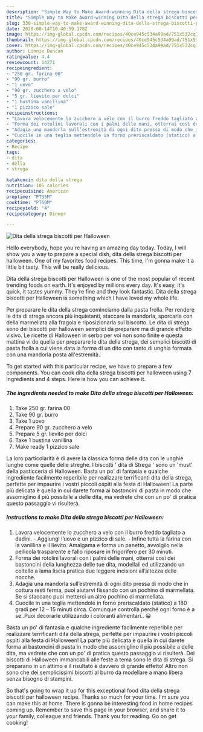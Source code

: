 ```yaml
---
description: "Simple Way to Make Award-winning Dita della strega biscotti per Halloween"
title: "Simple Way to Make Award-winning Dita della strega biscotti per Halloween"
slug: 330-simple-way-to-make-award-winning-dita-della-strega-biscotti-per-halloween
date: 2020-08-14T10:40:59.178Z
image: https://img-global.cpcdn.com/recipes/40ce945c534a99ad/751x532cq70/dita-della-strega-biscotti-per-halloween-recipe-main-photo.jpg
thumbnail: https://img-global.cpcdn.com/recipes/40ce945c534a99ad/751x532cq70/dita-della-strega-biscotti-per-halloween-recipe-main-photo.jpg
cover: https://img-global.cpcdn.com/recipes/40ce945c534a99ad/751x532cq70/dita-della-strega-biscotti-per-halloween-recipe-main-photo.jpg
author: Linnie Duncan
ratingvalue: 4.4
reviewcount: 14271
recipeingredient:
- "250 gr. farina 00"
- "90 gr. burro"
- "1 uovo"
- "90 gr. zucchero a velo"
- "5 gr. lievito per dolci"
- "1 bustina vanillina"
- "1 pizzico sale"
recipeinstructions:
- "Lavora velocemente lo zucchero a velo con il burro freddo tagliato a dadini. AggiungI l’uovo e un pizzico di sale. Infine tutta la farina con la vanillina e il lievito. Amalgama e forma un panetto, avvolgilo nella pellicola trasparente e fallo riposare in frigorifero per 30 minuti."
- "Forma dei rotolini lavorali con i palmi delle mani, otterrai così dei bastoncini della lunghezza delle tue dita, modellali ed utilizzando un coltello a lama liscia pratica due leggere incisioni all’altezza delle nocche."
- "Adagia una mandorla sull’estremità di ogni dito pressa di modo che in cottura resti ferma, puoi aiutarvi fissando con un pochino di marmellata. Se si staccano puoi metterci un altro pochino di marmellata."
- "Cuocile in una teglia mettendole in forno preriscaldato (statico) a 180 gradi per 12 – 15 minuti circa. Comunque controlla perché ogni forno è a se..Puoi decorarle utilizzando i coloranti alimentari.. 😀"
categories:
- Recipe
tags:
- dita
- della
- strega

katakunci: dita della strega 
nutrition: 105 calories
recipecuisine: American
preptime: "PT35M"
cooktime: "PT60M"
recipeyield: "4"
recipecategory: Dinner

---
```



![Dita della strega biscotti per Halloween](https://img-global.cpcdn.com/recipes/40ce945c534a99ad/751x532cq70/dita-della-strega-biscotti-per-halloween-recipe-main-photo.jpg)

Hello everybody, hope you're having an amazing day today. Today, I will show you a way to prepare a special dish, dita della strega biscotti per halloween. One of my favorites food recipes. This time, I'm gonna make it a little bit tasty. This will be really delicious.

Dita della strega biscotti per Halloween is one of the most popular of recent trending foods on earth. It's enjoyed by millions every day. It's easy, it's quick, it tastes yummy. They're fine and they look fantastic. Dita della strega biscotti per Halloween is something which I have loved my whole life.

Per preparare le dita della strega cominciamo dalla pasta frolla. Per rendere le dita di strega ancora più inquietanti, staccare la mandorla, sporcarla con della marmellata alla fragola e riposizionarla sul biscotto. Le dita di strega sono dei biscotti per halloween semplici da preparare ma di grande effetto visivo. Le ricette di Halloween in serbo per voi non sono finite e questa mattina vi do quella per preparare le dita della strega, dei semplici biscotti di pasta frolla a cui viene data la forma di un dito con tanto di unghia formata con una mandorla posta all&#39;estremità.


To get started with this particular recipe, we have to prepare a few components. You can cook dita della strega biscotti per halloween using 7 ingredients and 4 steps. Here is how you can achieve it.

<!--inarticleads1-->

##### The ingredients needed to make Dita della strega biscotti per Halloween:

1. Take 250 gr. farina 00
1. Take 90 gr. burro
1. Take 1 uovo
1. Prepare 90 gr. zucchero a velo
1. Prepare 5 gr. lievito per dolci
1. Take 1 bustina vanillina
1. Make ready 1 pizzico sale


La loro particolarità è di avere la classica forma delle dita con le unghie lunghe come quelle delle streghe. I biscotti &#39; dita di Strega &#39; sono un &#39;must&#39; della pasticceria di Halloween. Basta un po&#39; di fantasia e qualche ingrediente facilmente reperibile per realizzare terrificanti dita della strega, perfette per impaurire i vostri piccoli ospiti alla festa di Halloween! La parte più delicata è quella in cui darete forma ai bastoncini di pasta in modo che assomiglino il più possibile a delle dita, ma vedrete che con un po&#39; di pratica questo passaggio vi risulterà. 

<!--inarticleads2-->

##### Instructions to make Dita della strega biscotti per Halloween:

1. Lavora velocemente lo zucchero a velo con il burro freddo tagliato a dadini. - AggiungI l’uovo e un pizzico di sale. - Infine tutta la farina con la vanillina e il lievito. Amalgama e forma un panetto, avvolgilo nella pellicola trasparente e fallo riposare in frigorifero per 30 minuti.
1. Forma dei rotolini lavorali con i palmi delle mani, otterrai così dei bastoncini della lunghezza delle tue dita, modellali ed utilizzando un coltello a lama liscia pratica due leggere incisioni all’altezza delle nocche.
1. Adagia una mandorla sull’estremità di ogni dito pressa di modo che in cottura resti ferma, puoi aiutarvi fissando con un pochino di marmellata. Se si staccano puoi metterci un altro pochino di marmellata.
1. Cuocile in una teglia mettendole in forno preriscaldato (statico) a 180 gradi per 12 – 15 minuti circa. Comunque controlla perché ogni forno è a se..Puoi decorarle utilizzando i coloranti alimentari.. 😀


Basta un po&#39; di fantasia e qualche ingrediente facilmente reperibile per realizzare terrificanti dita della strega, perfette per impaurire i vostri piccoli ospiti alla festa di Halloween! La parte più delicata è quella in cui darete forma ai bastoncini di pasta in modo che assomiglino il più possibile a delle dita, ma vedrete che con un po&#39; di pratica questo passaggio vi risulterà. Dei biscotti di Halloween immancabili alle feste a tema sono le dita di strega. Si preparano in un attimo e il risultato è davvero di grande effetto! Altro non sono che dei semplicissimi biscotti al burro da modellare a mano libera senza bisogno di stampini. 

So that's going to wrap it up for this exceptional food dita della strega biscotti per halloween recipe. Thanks so much for your time. I'm sure you can make this at home. There is gonna be interesting food in home recipes coming up. Remember to save this page in your browser, and share it to your family, colleague and friends. Thank you for reading. Go on get cooking!
